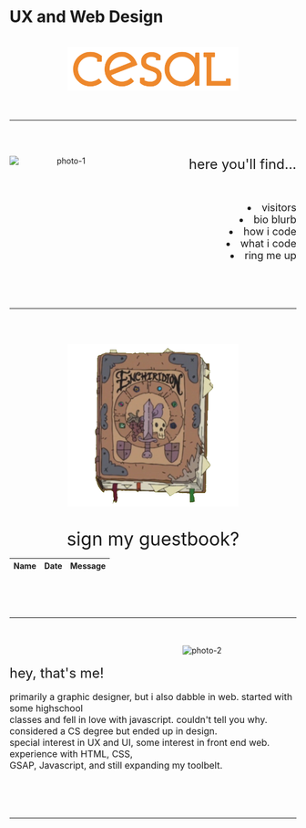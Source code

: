 # UX and Web Design

<div align="center">
<br>

  <img src="images/Full-Color-Logotype.png" alt="Logo" width="300">

<br>
<br>
<br>
<hr>
<br>
<br>

<img src="images/photo-1.png" alt="photo-1" width="200" align="left"></img>

<div align="right" style="text-align: right">
<font size="5">here you'll find...</font>
<br>
<br>
<br>
<br>
<font size="4">
<li>visitors</li>
<li>bio blurb</li>
<li>how i code</li>
<li>what i code</li>
<li>ring me up</li>
</font></div>

<br>
<br>
<br>
<br>
<hr>
<br>
<br>

<a href="https://github.com/tglass3/tglass3/issues/1"><img src="images/photo-5.png" alt="Enchiridion" width="300" ></a>
<br>
<br>
<br>
<font size="6">sign my guestbook?</font>
<br>
<!-- Guestbook -->
| Name | Date | Message |
|---|---|---|

<!-- /Guestbook -->
<!-- Still figuring this one out -->





<br>
<br>
<br>
<hr>
<br>
<br>

<div align="left" >
<img src="images/photo-2.png" alt="photo-2" width="200" align="right"></img>

<br>
<br>
<font size="5">hey, that's me!</font>
<br>
<br>
<font size="3">
primarily a graphic designer, but i also dabble in web. started with some highschool
<br>classes and fell in love with javascript. couldn't tell you why. considered a CS degree but ended up in design.
<br>
special interest in UX and UI, some interest in front end web. experience with HTML, CSS,
<br>GSAP, Javascript, and still expanding my toolbelt.
</font></div>

<br>
<br>
<br>
<br>
<hr>
<br>
<br>



</div>
